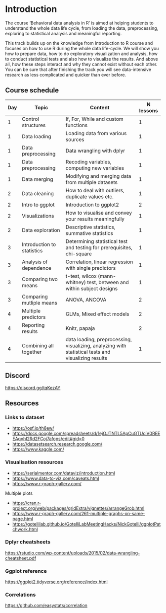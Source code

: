 # Introduction

The course ‘Behavioral data analysis in R’ is aimed at helping students to understand the whole data life cycle, from loading the data, preprocessing, exploring to statistical analysis and meaningful reporting.

This track builds up on the knowledge from Introduction to R course and focuses on how to use R during the whole data life-cycle. We will show you how to prepare data, how to do exploratory visualization and analysis, how to conduct statistical tests and also how to visualize the results. And above all, how these steps interact and why they cannot exist without each other. You can be sure that after finishing the track you will see data-intensive research as less complicated and quicker than ever before.

## Course schedule

|Day| Topic                      | Content                              | N lessons |
|-- | ---------------------------| ------------------------------------ | --------- |
|1  | Control structures         | If, For, While and custom functions | 1|
|1  | Data loading               | Loading data from various sources | 1|
|1  | Data preprocessing         | Data wrangling with dplyr | 1|
|1  | Data preprocessing         | Recoding variables, computing new variables| 1|
|1  | Data merging               | Modifying and merging data from multiple datasets | 1|
|2  | Data cleaning              | How to deal with outliers, duplicate values etc. | 1|
|2  | Intro to ggplot            | Introduction to ggplot2 | 2 |
|2  | Visualizations             | How to visualise and convey your results meaningfully | 1 |
|2  | Data exploration           | Descriptive statistics, summative statistics | 1 |
|3  | Introduction to statistics | Determining statistical test and testing for prerequisites, chi-square | 1 |
|3  | Analysis of dependence     | Correlation, linear regression with single predictors | 1 |
|3  | Comparing two means        | t-test, wilcox (mann-whitney) test, between and within subject designs| 1 |
|3  | Comparing mutliple means   | ANOVA, ANCOVA | 2 | 
|4  | Multiple predictors        | GLMs, Mixed effect models | 2 |
|4  | Reporting results          | Knitr, papaja | 2 |
|4  | Combining all together     | data loading, preprocessing, visualizing, analyzing with statistical tests and visualizing results | 1 |

## Discord
https://discord.gg/tqKezAY

## Resources

### Links to dataset

- https://osf.io/th8ew/
- https://docs.google.com/spreadsheets/d/1ejOJTNTL5ApCuGTUciV0REEEAqvhI2Rd2FCoj7afops/edit#gid=0
- https://datasetsearch.research.google.com/
- https://www.kaggle.com/

### Visualisation resources

- https://serialmentor.com/dataviz/introduction.html
- https://www.data-to-viz.com/caveats.html
- https://www.r-graph-gallery.com/

Multiple plots
- https://cran.r-project.org/web/packages/gridExtra/vignettes/arrangeGrob.html
- https://www.r-graph-gallery.com/261-multiple-graphs-on-same-page.html
- https://gotellilab.github.io/GotelliLabMeetingHacks/NickGotelli/ggplotPatchwork.html

### Dplyr cheatsheets
https://rstudio.com/wp-content/uploads/2015/02/data-wrangling-cheatsheet.pdf

### Ggplot reference
https://ggplot2.tidyverse.org/reference/index.html


### Correlations
https://github.com/easystats/correlation

